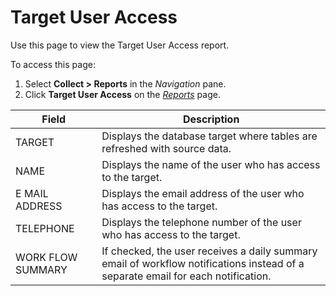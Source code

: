 # Target User Access

<div class="use">

Use this page to view the Target User Access report.

</div>

To access this page:

1.  Select <span style="font-weight: bold;">Collect \> Reports</span> in
    the <span style="font-style: italic;">Navigation</span> pane.
2.  Click <span style="font-weight: bold;">Target User Access</span> on
    the *[Reports](Reports.htm)*
page.

| Field             | Description                                                                                                                      |
| ----------------- | -------------------------------------------------------------------------------------------------------------------------------- |
| TARGET            | Displays the database target where tables are refreshed with source data.                                                        |
| NAME              | Displays the name of the user who has access to the target.                                                                      |
| E MAIL ADDRESS    | Displays the email address of the user who has access to the target.                                                             |
| TELEPHONE         | Displays the telephone number of the user who has access to the target.                                                          |
| WORK FLOW SUMMARY | If checked, the user receives a daily summary email of workflow notifications instead of a separate email for each notification. |
